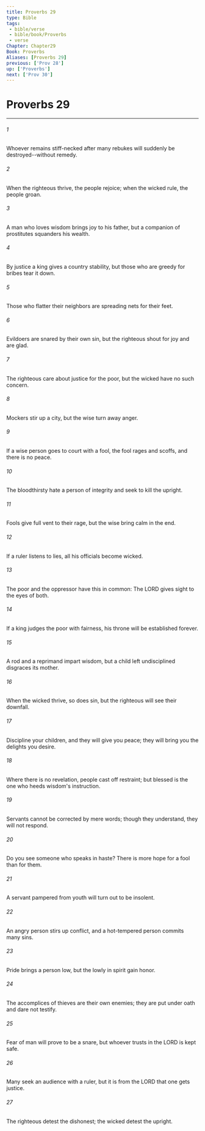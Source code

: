 ```yaml
---
title: Proverbs 29
type: Bible
tags:
 - bible/verse
 - bible/book/Proverbs
 - verse
Chapter: Chapter29
Book: Proverbs
Aliases: [Proverbs 29]
previous: ['Prov 28']
up: ['Proverbs']
next: ['Prov 30']
---
```

# Proverbs 29

***


###### 1 
Whoever remains stiff-necked after many rebukes will suddenly be destroyed--without remedy. 

###### 2 
When the righteous thrive, the people rejoice; when the wicked rule, the people groan. 

###### 3 
A man who loves wisdom brings joy to his father, but a companion of prostitutes squanders his wealth. 

###### 4 
By justice a king gives a country stability, but those who are greedy for bribes tear it down. 

###### 5 
Those who flatter their neighbors are spreading nets for their feet. 

###### 6 
Evildoers are snared by their own sin, but the righteous shout for joy and are glad. 

###### 7 
The righteous care about justice for the poor, but the wicked have no such concern. 

###### 8 
Mockers stir up a city, but the wise turn away anger. 

###### 9 
If a wise person goes to court with a fool, the fool rages and scoffs, and there is no peace. 

###### 10 
The bloodthirsty hate a person of integrity and seek to kill the upright. 

###### 11 
Fools give full vent to their rage, but the wise bring calm in the end. 

###### 12 
If a ruler listens to lies, all his officials become wicked. 

###### 13 
The poor and the oppressor have this in common: The LORD gives sight to the eyes of both. 

###### 14 
If a king judges the poor with fairness, his throne will be established forever. 

###### 15 
A rod and a reprimand impart wisdom, but a child left undisciplined disgraces its mother. 

###### 16 
When the wicked thrive, so does sin, but the righteous will see their downfall. 

###### 17 
Discipline your children, and they will give you peace; they will bring you the delights you desire. 

###### 18 
Where there is no revelation, people cast off restraint; but blessed is the one who heeds wisdom's instruction. 

###### 19 
Servants cannot be corrected by mere words; though they understand, they will not respond. 

###### 20 
Do you see someone who speaks in haste? There is more hope for a fool than for them. 

###### 21 
A servant pampered from youth will turn out to be insolent. 

###### 22 
An angry person stirs up conflict, and a hot-tempered person commits many sins. 

###### 23 
Pride brings a person low, but the lowly in spirit gain honor. 

###### 24 
The accomplices of thieves are their own enemies; they are put under oath and dare not testify. 

###### 25 
Fear of man will prove to be a snare, but whoever trusts in the LORD is kept safe. 

###### 26 
Many seek an audience with a ruler, but it is from the LORD that one gets justice. 

###### 27 
The righteous detest the dishonest; the wicked detest the upright. 
